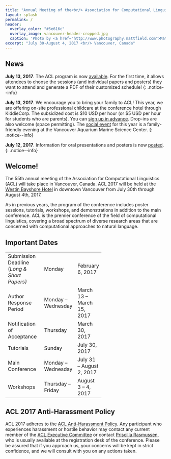 ```yaml
---
title: "Annual Meeting of the<br/> Association for Computational Linguistics<br/>"
layout: splash
permalink: /
header:
  overlay_color: "#5e616c"
  overlay_image: vancouver-header-cropped.jpg
  caption: 'Photo by <a href="http://www.photography.mattfield.com">Matthew Field</a> / <a href="https://creativecommons.org/licenses/by-sa/3.0/">CC BY-SA 3.0</a>'
excerpt: "July 30-August 4, 2017 <br/> Vancouver, Canada"
---
```


<h2>News</h2>

**July 13, 2017**. The ACL program is now [available](/program). For the first time, it allows attendees to choose the sessions (and individual papers and posters) they want to attend and generate a PDF of their customized schedule!
{: .notice--info} 

**July 13, 2017**. We encourage you to bring your family to ACL!  This year, we are offering on-site professional childcare at the conference hotel through KiddieCorp. The subsidized cost is $10 USD per hour (or $5 USD per hour for students who are parents).  You can [sign up in advance](https://form.jotform.com/KiddieCorp/ACLKids). Drop-ins are also welcome (space permitting). The [social event](/participants#social-event) for this year is a family-friendly evening at the Vancouver Aquarium Marine Science Center.
{: .notice--info} 

**July 12, 2017**. Information for oral presentations and posters is now [posted](/participants#presenter-information).
{: .notice--info} 
 
<h2>Welcome!</h2>

The 55th annual meeting of the Association for Computational Linguistics (ACL) will take place in Vancouver, Canada. ACL 2017 will be held at the [Westin Bayshore Hotel](http://www.starwoodhotels.com/westin/property/overview/index.html?propertyID=1080) in downtown Vancouver from July 30th through August 4th, 2017.

As in previous years, the program of the conference includes poster sessions, tutorials, workshops, and demonstrations in addition to the main conference. ACL is the premier conference of the field of computational linguistics, covering a broad spectrum of diverse research areas that are concerned with computational approaches to natural language.

<h2>Important Dates</h2>

<table style="width: 60%">
    <tbody>
        <tr>
            <td style="width: 40%;">Submission Deadline (<i>Long &amp; Short Papers)</i></td>
            <td style="width: 30%;">Monday</td>
            <td>February 6, 2017</td>
        </tr>
        <tr>
            <td>Author Response Period</td>
            <td>Monday &ndash; Wednesday</td>
            <td>March 13 &ndash; March 15, 2017</td>
        </tr>
        <tr>
            <td>Notification of Acceptance</td>
            <td>Thursday</td>
            <td>March 30, 2017</td>
        </tr>
        <tr>
            <td>Tutorials</td>
            <td>Sunday</td>
            <td>July 30, 2017</td>
        </tr>    
        <tr>
            <td>Main Conference</td>
            <td>Monday &ndash; Wednesday</td>
            <td>July 31 &ndash; August 2, 2017</td>
        </tr>
        <tr>
            <td>Workshops</td>
            <td>Thursday &ndash; Friday</td>
            <td>August 3 &ndash; 4, 2017</td>
        </tr>
    </tbody>
</table>

<h2>ACL 2017 Anti-Harassment Policy</h2>
ACL 2017 adheres to the <a href="https://www.aclweb.org/adminwiki/index.php?title=Anti-Harassment_Policy">ACL Anti-Harassment Policy</a>. Any participant who experiences harassment or hostile behavior may contact any current member of the <a href="https://www.aclweb.org/portal/about">ACL Executive Committee</a> or contact <a href="mailto:acl@aclweb.org">Priscilla Rasmussen</a>, who is usually available at the registration desk of the conference. Please be assured that if you approach us, your concerns will be kept in strict confidence, and we will consult with you on any actions taken.


